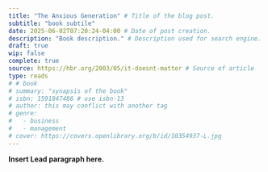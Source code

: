 ```yaml
---
title: "The Anxious Generation" # Title of the blog post.
subtitle: "book subtile"
date: 2025-06-02T07:20:24-04:00 # Date of post creation.
description: "Book description." # Description used for search engine.
draft: true
wip: false 
complete: true
source: https://hbr.org/2003/05/it-doesnt-matter # Source of article
type: reads
# # book
# summary: "synapsis of the book"
# isbn: 1591847486 # use isbn-13
# author: this may conflict with another tag
# genre: 
#   - business
#   - management
# cover: https://covers.openlibrary.org/b/id/10354937-L.jpg
---
```


**Insert Lead paragraph here.**
